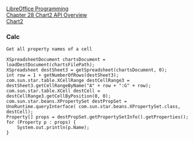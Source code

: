 [LibreOffice Programming](https://flywire.github.io/lo-p/index.html)  
[Chapter 28 Chart2 API Overview](https://flywire.github.io/lo-p/28-Chart2_API_Overview.html)  
[Chart2](https://wiki.openoffice.org/wiki/Chart)

### Calc

	Get all property names of a cell
	
	XSpreadsheetDocument chartsDocument = loadDestDocument(chartsFilePath);
	XSpreadsheet destSheet3 = getSpreadsheet(chartsDocument, 0);
	int row = 1 + getNumberOfRows(destSheet3); 
	com.sun.star.table.XCellRange destCellRange3 = destSheet3.getCellRangeByName("A" + row + ":G" + row);
	com.sun.star.table.XCell destCell = destCellRange3.getCellByPosition(0, 0);
	com.sun.star.beans.XPropertySet destPropSet = UnoRuntime.queryInterface( com.sun.star.beans.XPropertySet.class, destCell);
	Property[] props = destPropSet.getPropertySetInfo().getProperties();
	for (Property p : props) {
		System.out.println(p.Name);
	}
